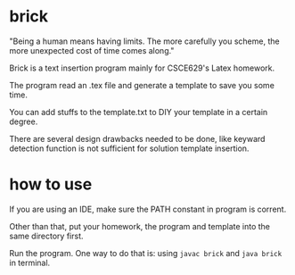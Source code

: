 # brick
"Being a human means having limits. The more carefully you scheme, the more unexpected cost of time comes along."

Brick is a text insertion program mainly for CSCE629's Latex homework.

The program read an .tex file and generate a template to save you some time.

You can add stuffs to the template.txt to DIY your template in a certain degree.

There are several design drawbacks needed to be done, like keyward detection function is not sufficient for solution template insertion.

# how to use
If you are using an IDE, make sure the PATH constant in program is corrent.

Other than that, put your homework, the program and template into the same directory first.

Run the program.
  One way to do that is: using `javac brick`  and `java brick` in terminal.


